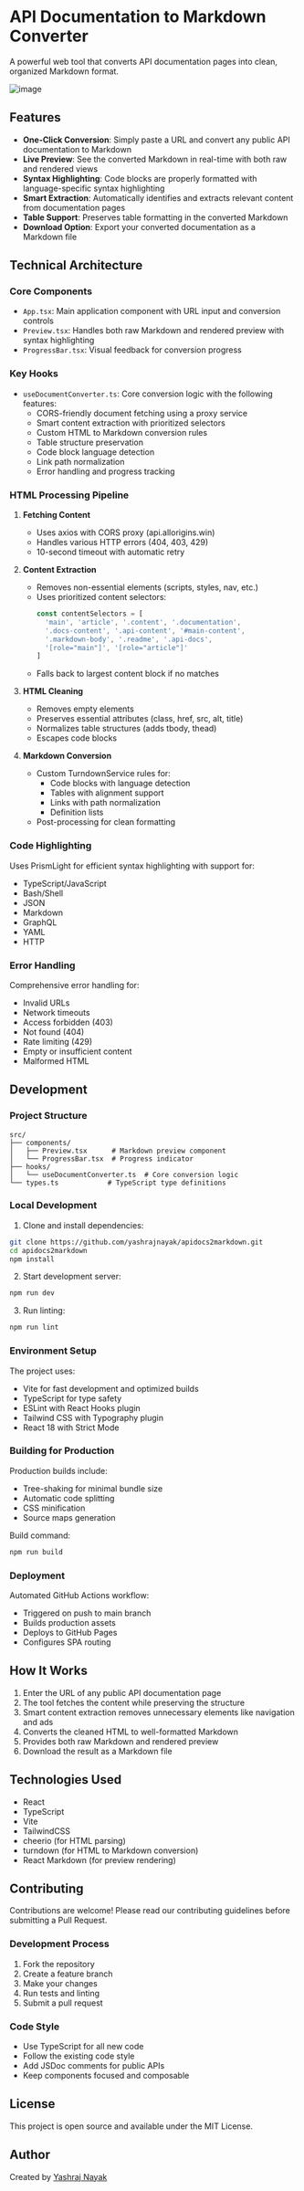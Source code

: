 # API Documentation to Markdown Converter

A powerful web tool that converts API documentation pages into clean, organized Markdown format.

![image](https://github.com/user-attachments/assets/b988e0a9-37e6-4281-b7e5-a12f61077c24)

## Features

- **One-Click Conversion**: Simply paste a URL and convert any public API documentation to Markdown
- **Live Preview**: See the converted Markdown in real-time with both raw and rendered views
- **Syntax Highlighting**: Code blocks are properly formatted with language-specific syntax highlighting
- **Smart Extraction**: Automatically identifies and extracts relevant content from documentation pages
- **Table Support**: Preserves table formatting in the converted Markdown
- **Download Option**: Export your converted documentation as a Markdown file

## Technical Architecture

### Core Components

- `App.tsx`: Main application component with URL input and conversion controls
- `Preview.tsx`: Handles both raw Markdown and rendered preview with syntax highlighting
- `ProgressBar.tsx`: Visual feedback for conversion progress

### Key Hooks

- `useDocumentConverter.ts`: Core conversion logic with the following features:
  - CORS-friendly document fetching using a proxy service
  - Smart content extraction with prioritized selectors
  - Custom HTML to Markdown conversion rules
  - Table structure preservation
  - Code block language detection
  - Link path normalization
  - Error handling and progress tracking

### HTML Processing Pipeline

1. **Fetching Content**
   - Uses axios with CORS proxy (api.allorigins.win)
   - Handles various HTTP errors (404, 403, 429)
   - 10-second timeout with automatic retry

2. **Content Extraction**
   - Removes non-essential elements (scripts, styles, nav, etc.)
   - Uses prioritized content selectors:
     ```typescript
     const contentSelectors = [
       'main', 'article', '.content', '.documentation',
       '.docs-content', '.api-content', '#main-content',
       '.markdown-body', '.readme', '.api-docs',
       '[role="main"]', '[role="article"]'
     ]
     ```
   - Falls back to largest content block if no matches

3. **HTML Cleaning**
   - Removes empty elements
   - Preserves essential attributes (class, href, src, alt, title)
   - Normalizes table structures (adds tbody, thead)
   - Escapes code blocks

4. **Markdown Conversion**
   - Custom TurndownService rules for:
     - Code blocks with language detection
     - Tables with alignment support
     - Links with path normalization
     - Definition lists
   - Post-processing for clean formatting

### Code Highlighting

Uses PrismLight for efficient syntax highlighting with support for:
- TypeScript/JavaScript
- Bash/Shell
- JSON
- Markdown
- GraphQL
- YAML
- HTTP

### Error Handling

Comprehensive error handling for:
- Invalid URLs
- Network timeouts
- Access forbidden (403)
- Not found (404)
- Rate limiting (429)
- Empty or insufficient content
- Malformed HTML

## Development

### Project Structure
```
src/
├── components/
│   ├── Preview.tsx      # Markdown preview component
│   └── ProgressBar.tsx  # Progress indicator
├── hooks/
│   └── useDocumentConverter.ts  # Core conversion logic
└── types.ts            # TypeScript type definitions
```

### Local Development

1. Clone and install dependencies:
```bash
git clone https://github.com/yashrajnayak/apidocs2markdown.git
cd apidocs2markdown
npm install
```

2. Start development server:
```bash
npm run dev
```

3. Run linting:
```bash
npm run lint
```

### Environment Setup

The project uses:
- Vite for fast development and optimized builds
- TypeScript for type safety
- ESLint with React Hooks plugin
- Tailwind CSS with Typography plugin
- React 18 with Strict Mode

### Building for Production

Production builds include:
- Tree-shaking for minimal bundle size
- Automatic code splitting
- CSS minification
- Source maps generation

Build command:
```bash
npm run build
```

### Deployment

Automated GitHub Actions workflow:
- Triggered on push to main branch
- Builds production assets
- Deploys to GitHub Pages
- Configures SPA routing

## How It Works

1. Enter the URL of any public API documentation page
2. The tool fetches the content while preserving the structure
3. Smart content extraction removes unnecessary elements like navigation and ads
4. Converts the cleaned HTML to well-formatted Markdown
5. Provides both raw Markdown and rendered preview
6. Download the result as a Markdown file

## Technologies Used

- React
- TypeScript
- Vite
- TailwindCSS
- cheerio (for HTML parsing)
- turndown (for HTML to Markdown conversion)
- React Markdown (for preview rendering)

## Contributing

Contributions are welcome! Please read our contributing guidelines before submitting a Pull Request.

### Development Process

1. Fork the repository
2. Create a feature branch
3. Make your changes
4. Run tests and linting
5. Submit a pull request

### Code Style

- Use TypeScript for all new code
- Follow the existing code style
- Add JSDoc comments for public APIs
- Keep components focused and composable

## License

This project is open source and available under the MIT License.

## Author

Created by [Yashraj Nayak](https://github.com/yashrajnayak)
